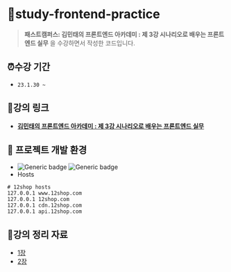 # 📂study-frontend-practice

> **패스트캠퍼스: 김민태의 프론트엔드 아카데미 : 제 3강 시나리오로 배우는 프론트엔드 실무** 을 수강하면서 작성한 코드입니다.

## ⏰수강 기간

- `23.1.30 ~ `

## 🔗강의 링크

- **[김민태의 프론트엔드 아카데미 : 제 3강 시나리오로 배우는 프론트엔드 실무](https://fastcampus.co.kr/dev_academy_kmt3)**

## 📌 프로젝트 개발 환경

- ![Generic badge](https://img.shields.io/badge/nodejs-v16.16.0-blue.svg) ![Generic badge](https://img.shields.io/badge/npm-v8.14.0-blue.svg)
- Hosts

```shell
# 12shop hosts
127.0.0.1 www.12shop.com
127.0.0.1 12shop.com
127.0.0.1 cdn.12shop.com
127.0.0.1 api.12shop.com
```

## 📝강의 정리 자료

- [1장](docs/Chapter1.md)
- [2장](docs/Chapter2.md)